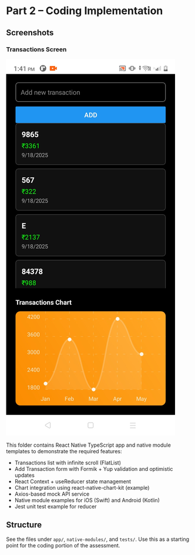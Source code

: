 # Part 2 – Coding Implementation

## Screenshots

### Transactions Screen
![Transactions Screen](./Recording_20250918_134126.jpg) 

This folder contains React Native TypeScript app and native module templates to demonstrate the required features:
- Transactions list with infinite scroll (FlatList)
- Add Transaction form with Formik + Yup validation and optimistic updates
- React Context + useReducer state management
- Chart integration using react-native-chart-kit (example)
- Axios-based mock API service
- Native module examples for iOS (Swift) and Android (Kotlin)
- Jest unit test example for reducer

## Structure
See the files under `app/`, `native-modules/`, and `tests/`. Use this as a starting point for the coding portion of the assessment.
